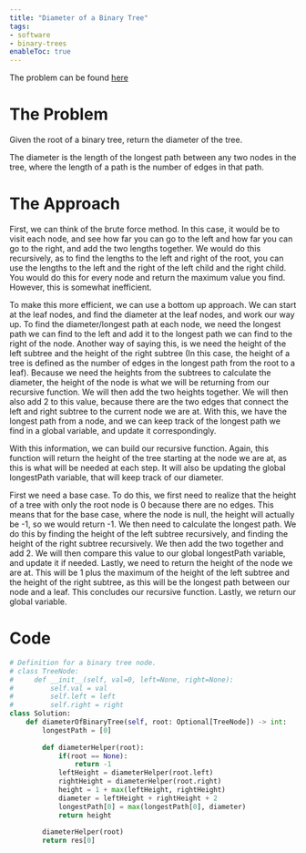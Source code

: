 ```yaml
---
title: "Diameter of a Binary Tree"
tags:
- software
- binary-trees
enableToc: true
---
```


The problem can be found [here](https://leetcode.com/problems/diameter-of-binary-tree/)

# The Problem
Given the root of a binary tree, return the diameter of the tree.

The diameter is the length of the longest path between any two nodes in the tree, where the length of a path is the number of edges in that path.

# The Approach
First, we can think of the brute force method. In this case, it would be to visit each node, and see how far you can go to the left and how far you can go to the right, and add the two lengths together. We would do this recursively, as to find the lengths to the left and right of the root, you can use the lengths to the left and the right of the left child and the right child. You would do this for every node and return the maximum value you find. However, this is somewhat inefficient.

To make this more efficient, we can use a bottom up approach. We can start at the leaf nodes, and find the diameter at the leaf nodes, and work our way up. To find the diameter/longest path at each node, we need the longest path we can find to the left and add it to the longest path we can find to the right of the node. Another way of saying this, is we need the height of the left subtree and the height of the right subtree (In this case, the height of a tree is defined as the number of edges in the longest path from the root to a leaf). Because we need the heights from the subtrees to calculate the diameter, the height of the node is what we will be returning from our recursive function. We will then add the two heights together. We will then also add 2 to this value, because there are the two edges that connect the left and right subtree to the current node we are at. With this, we have the longest path from a node, and we can keep track of the longest path we find in a global variable, and update it correspondingly.

With this information, we can build our recursive function. Again, this function will return the height of the tree starting at the node we are at, as this is what will be needed at each step. It will also be updating the global longestPath variable, that will keep track of our diameter.

First we need a base case. To do this, we first need to realize that the height of a tree with only the root node is 0 because there are no edges. This means that for the base case, where the node is null, the height will actually be -1, so we would return -1. We then need to calculate the longest path. We do this by finding the height of the left subtree recursively, and finding the height of the right subtree recursively. We then add the two together and add 2. We will then compare this value to our global longestPath variable, and update it if needed. Lastly, we need to return the height of the node we are at. This will be 1 plus the maximum of the height of the left subtree and the height of the right subtree, as this will be the longest path between our node and a leaf. This concludes our recursive function. Lastly, we return our global variable.

# Code
```py
# Definition for a binary tree node.
# class TreeNode:
#     def __init__(self, val=0, left=None, right=None):
#         self.val = val
#         self.left = left
#         self.right = right
class Solution:
    def diameterOfBinaryTree(self, root: Optional[TreeNode]) -> int:
        longestPath = [0]
        
        def diameterHelper(root):
            if(root == None):
                return -1
            leftHeight = diameterHelper(root.left)
            rightHeight = diameterHelper(root.right)
            height = 1 + max(leftHeight, rightHeight)
            diameter = leftHeight + rightHeight + 2
            longestPath[0] = max(longestPath[0], diameter)
            return height
        
        diameterHelper(root)
        return res[0]
```